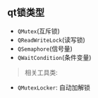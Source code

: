 ## qt锁类型

- `QMutex`(互斥锁)
- `QReadWriteLock`(读写锁)
- `QSemaphore`(信号量)
- `QWaitCondition`(条件变量)

> 相关工具类:
- `QMutexLocker`: 自动加解锁